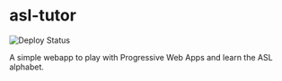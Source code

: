 # asl-tutor

![Deploy Status](https://github.com/jdcowf/asl-tutor/actions/workflows/deploy-pages.yaml/badge.svg)

A simple webapp to play with Progressive Web Apps and learn the ASL alphabet.
